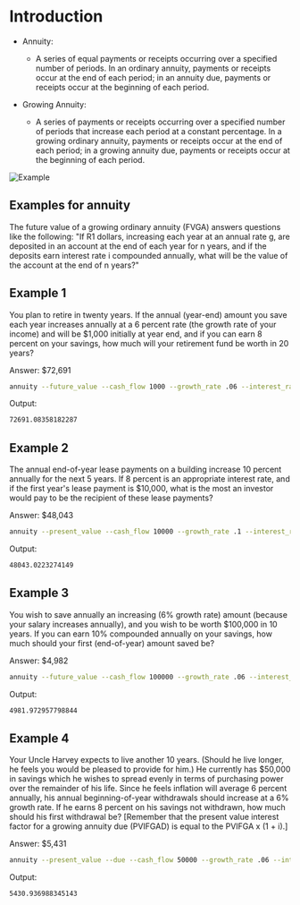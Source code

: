 # Introduction

<!-- [Reference](http://web.utk.edu/~jwachowi/growing_annuity.pdf) -->

- Annuity:

  - A series of equal payments or receipts occurring over a specified number of periods. In an ordinary annuity, payments or receipts occur at the end of each period; in an annuity due, payments or receipts occur at the beginning of each period.

- Growing Annuity:
  - A series of payments or receipts occurring over a specified number of periods that increase each period at a constant percentage. In a growing ordinary annuity, payments or receipts occur at the end of each period; in a growing annuity due, payments or receipts occur at the beginning of each period.

![Example](/timevalue/images/fvga.jpg)

## Examples for annuity

The future value of a growing ordinary annuity (FVGA) answers questions like the following: "If R1 dollars, increasing each year at an annual rate g, are deposited in an account at the end of each year for n years, and if the deposits earn interest rate i compounded annually, what will be the value of the account at the end of n years?"

## Example 1

You plan to retire in twenty years. If the annual (year-end) amount you save each year increases annually at a 6 percent rate (the growth rate of your income) and will be $1,000 initially at year end, and if you can earn 8 percent on your savings, how much will your retirement fund be worth in 20 years?

Answer: $72,691

```bash
annuity --future_value --cash_flow 1000 --growth_rate .06 --interest_rate 0.08 --time 20
```

Output:

```bash
72691.08358182287
```

## Example 2

The annual end-of-year lease payments on a building increase 10 percent annually for the next 5 years. If 8 percent is an appropriate interest rate, and if the first year's lease payment is $10,000, what is the most an investor would pay to be the recipient of these lease payments?

Answer: $48,043

```bash
annuity --present_value --cash_flow 10000 --growth_rate .1 --interest_rate 0.08 --time 5
```

Output:

```bash
48043.0223274149
```

## Example 3

You wish to save annually an increasing (6% growth rate) amount (because your salary increases annually), and you wish to be worth $100,000 in 10 years. If you can earn 10% compounded annually on your savings, how much should your first (end-of-year) amount saved be?

Answer: $4,982

```bash
annuity --future_value --cash_flow 100000 --growth_rate .06 --interest_rate 0.1 --time 10 --fv
```

Output:

```bash
4981.972957798844
```

## Example 4

Your Uncle Harvey expects to live another 10 years. (Should he live longer, he feels you would be pleased to provide for him.) He currently has $50,000 in savings which he wishes to spread evenly in terms of purchasing power over the remainder of his life. Since he feels inflation will average 6 percent annually, his annual beginning-of-year withdrawals should increase at a 6% growth rate.
If he earns 8 percent on his savings not withdrawn, how much should his first withdrawal be? [Remember that the present value interest factor for a growing annuity due (PVIFGAD) is equal to the PVIFGA x (1 + i).]

Answer: $5,431

```bash
annuity --present_value --due --cash_flow 50000 --growth_rate .06 --interest_rate 0.08 --time 10 --pv
```

Output:

```bash
5430.936988345143
```
